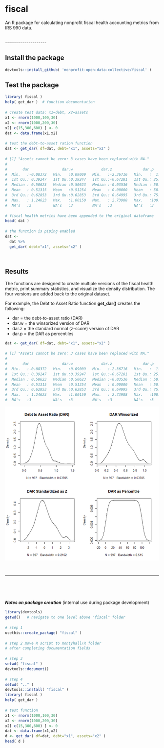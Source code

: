 # fiscal 

An R package for calculating nonprofit fiscal health accounting metrics from IRS 990 data. 

<br>
---------------------
<br>

## Install the package

```r
devtools::install_github( 'nonprofit-open-data-collective/fiscal' )
```

## Test the package 

```r
library( fiscal )
help( get_dar )  # function documentation 

# create test data: x1=debt, x2=assets
x1 <- rnorm(1000,100,30)
x2 <- rnorm(1000,200,30)
x2[ c(15,300,600) ] <- 0
dat <- data.frame(x1,x2)

# test the debt-to-asset ration function
dat <- get_dar( df=dat, debt="x1", assets="x2" )

# [1] "Assets cannot be zero: 3 cases have been replaced with NA."
#
#       dar               dar.w             dar.z              dar.p       
#  Min.   :-0.08372   Min.   :0.09009   Min.   :-2.36716   Min.   :  1.00  
#  1st Qu.: 0.39247   1st Qu.:0.39247   1st Qu.:-0.67281   1st Qu.: 25.00  
#  Median : 0.50623   Median :0.50623   Median :-0.03536   Median : 50.00  
#  Mean   : 0.51315   Mean   :0.51254   Mean   : 0.00000   Mean   : 50.35  
#  3rd Qu.: 0.62853   3rd Qu.:0.62853   3rd Qu.: 0.64995   3rd Qu.: 75.00  
#  Max.   : 1.24623   Max.   :1.00150   Max.   : 2.73988   Max.   :100.00  
#  NA's   :3          NA's   :3         NA's   :3          NA's   :3

# fiscal health metrics have been appended to the original dataframe
head( dat ) 

# the function is piping enabled 
dat <- 
  dat %>% 
  get_dar( debt="x1", assets="x2" )
```

<br>

## Results 

The functions are designed to create multiple versions of the fiscal health metric, print summary statistics, and visualize the density distribution. The four versions are added back to the original dataset. 

For example, the Debt to Asset Ratio function **get_dar()** creates the following: 

* dar = the debt-to-asset ratio (DAR) 
* dar.w = the winsorized version of DAR 
* dar.z = the standard normal (z-score) version of DAR 
* dar.p = the DAR as percentiles  

```r
dat <- get_dar( df=dat, debt="x1", assets="x2" )

# [1] "Assets cannot be zero: 3 cases have been replaced with NA."
#
#       dar               dar.w             dar.z              dar.p       
#  Min.   :-0.08372   Min.   :0.09009   Min.   :-2.36716   Min.   :  1.00  
#  1st Qu.: 0.39247   1st Qu.:0.39247   1st Qu.:-0.67281   1st Qu.: 25.00  
#  Median : 0.50623   Median :0.50623   Median :-0.03536   Median : 50.00  
#  Mean   : 0.51315   Mean   :0.51254   Mean   : 0.00000   Mean   : 50.35  
#  3rd Qu.: 0.62853   3rd Qu.:0.62853   3rd Qu.: 0.64995   3rd Qu.: 75.00  
#  Max.   : 1.24623   Max.   :1.00150   Max.   : 2.73988   Max.   :100.00  
#  NA's   :3          NA's   :3         NA's   :3          NA's   :3
```

![](assets/dar.png)

<br> 

-----------------

<br>
<br>
<br>


_**Notes on package creation**_ (internal use during package development) 

```r
library(devtools)
getwd()   # navigate to one level above "fiscal" folder

# step 1
usethis::create_package( "fiscal" )

# step 2 move R script to montyhall/R folder
# after completing documentation fields 

# step 3
setwd( "fiscal" )
devtools::document()

# step 4
setwd( ".." )
devtools::install( "fiscal" )
library( fiscal )
help( get_dar )

# test function
x1 <- rnorm(1000,100,30)
x2 <- rnorm(1000,200,30)
x2[ c(15,300,600) ] <- 0
dat <- data.frame(x1,x2)
d <- get_dar( df=dat, debt="x1", assets="x2" )
head( d )
```

